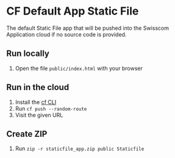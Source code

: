 # CF Default App Static File

The default Static File app that will be pushed into the Swisscom Application cloud if no source code is provided.

## Run locally

1. Open the file `public/index.html` with your browser

## Run in the cloud

1. Install the [cf CLI](https://github.com/cloudfoundry/cli#downloads)
1. Run `cf push --random-route`
1. Visit the given URL

## Create ZIP

1. Run `zip -r staticfile_app.zip public Staticfile`
